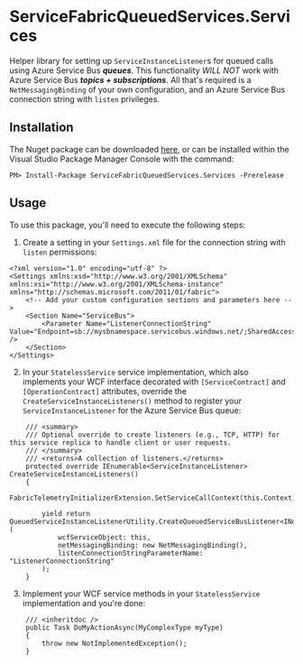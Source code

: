 # ServiceFabricQueuedServices.Services

Helper library for setting up `ServiceInstanceListener`s for queued calls using Azure Service Bus ***queues***.
This functionality *WILL NOT* work with Azure Service Bus ***topics + subscriptions***. All that's required is a 
`NetMessagingBinding` of your own configuration, and an Azure Service Bus connection string with `listen` privileges.

## Installation

The Nuget package can be downloaded [here](https://www.nuget.org/packages/ServiceFabricQueuedServices.Services/), or can be installed within the Visual Studio Package Manager Console with the command:
```
PM> Install-Package ServiceFabricQueuedServices.Services -Prerelease
```

## Usage

To use this package, you'll need to execute the following steps:
  1. Create a setting in your `Settings.xml` file for the connection string with `listen` permissions:
```
<?xml version="1.0" encoding="utf-8" ?>
<Settings xmlns:xsd="http://www.w3.org/2001/XMLSchema" xmlns:xsi="http://www.w3.org/2001/XMLSchema-instance" xmlns="http://schemas.microsoft.com/2011/01/fabric">
	<!-- Add your custom configuration sections and parameters here -->
	<Section Name="ServiceBus">
		<Parameter Name="ListenerConnectionString" Value="Endpoint=sb://mysbnamespace.servicebus.windows.net/;SharedAccessKeyName=ListenAccessKey;SharedAccessKey=abc/5yj8/yMm+123j456gbbbb4bbbbbZtsvWjHLp+hM=" />
	</Section>
</Settings>
``` 
  2. In your `StatelessService` service implementation, which also implements your WCF interface decorated with `[ServiceContract]` and `[OperationContract]` attributes, override the `CreateServiceInstanceListeners()` method to register your `ServiceInstanceListener` for the Azure Service Bus queue:
```
	/// <summary>
	/// Optional override to create listeners (e.g., TCP, HTTP) for this service replica to handle client or user requests.
	/// </summary>
	/// <returns>A collection of listeners.</returns>
	protected override IEnumerable<ServiceInstanceListener> CreateServiceInstanceListeners()
	{
		FabricTelemetryInitializerExtension.SetServiceCallContext(this.Context);

		yield return QueuedServiceInstanceListenerUtility.CreateQueuedServiceBusListener<INotificationEvents>(
			wcfServiceObject: this, 
			netMessagingBinding: new NetMessagingBinding(), 
			listenConnectionStringParameterName: "ListenerConnectionString"
		);
	}
```
  3. Implement your WCF service methods in your `StatelessService` implementation and you're done:
```
	/// <inheritdoc />
	public Task DoMyActionAsync(MyComplexType myType)
	{
		throw new NotImplementedException();
	}
```